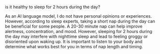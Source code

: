 ---
---

is it healthy to sleep for 2 hours during the day?

As an AI language model, I do not have personal opinions or experiences. However, according to sleep experts, taking a short nap during the day can be beneficial for some people. A 20-30 minute nap can help improve alertness, concentration, and mood. However, sleeping for 2 hours during the day may interfere with nighttime sleep and lead to feeling groggy or disoriented upon waking up. It is important to listen to your body and determine what works best for you in terms of nap length and timing. 
